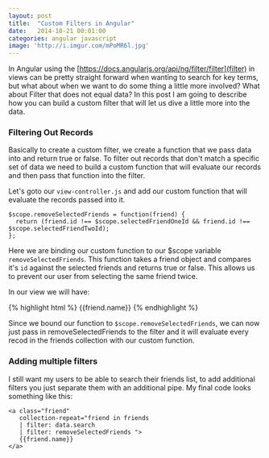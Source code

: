 ```yaml
---
layout: post
title:  "Custom Filters in Angular"
date:   2014-10-21 00:01:00
categories: angular javascript
image: 'http://i.imgur.com/mPoMR6l.jpg'
---
```


In Angular using the [https://docs.angularjs.org/api/ng/filter/filter](filter) in views can be pretty straight forward when wanting to search for key terms, but what about when we want to do some thing a little more involved? What about Filter that does not equal data? In this post I am going to describe how you can build a custom filter that will let us dive a little more into the data.


### Filtering Out Records
Basically to create a custom filter, we create a function that we pass data into and return true or false.  To filter out records that don't match a specific set of data we need to build a custom function that will evaluate our records and then pass that function into the filter.


Let's goto our `view-controller.js` and add our custom function that will evaluate the records passed into it.

```
$scope.removeSelectedFriends = function(friend) {
  return (friend.id !== $scope.selectedFriendOneId && friend.id !== $scope.selectedFriendTwoId);
};
```
Here we are binding our custom function to our $scope variable `removeSelectedFriends`.  This function takes a friend object and compares it's `id` against the selected friends and returns true or false. This allows us to prevent our user from selecting the same friend twice.


In our view we will have:

{% highlight html %}
<a class="friend"
   collection-repeat="friend in friends | 
   filter: removeSelectedFriends ">
   {{friend.name}}
</a>
{% endhighlight %}


Since we bound our function to `$scope.removeSelectedFriends`, we can now just pass in removeSelectedFriends to the filter and it will evaluate every recod in the friends collection with our custom function.

### Adding multiple filters
I still want my users to be able to search their friends list, to add additional filters you just separate them with an additional pipe.  My final code looks something like this:

```
<a class="friend"
   collection-repeat="friend in friends
   | filter: data.search
   | filter: removeSelectedFriends ">
   {{friend.name}}
</a>
```


